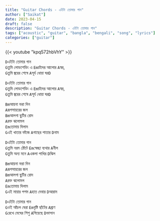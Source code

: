 ```yaml
---
title: "Guitar Chords - এইটা তোমার গান"
author: ["Saikat"]
date: 2023-04-15
draft: false
description: "Guitar Chords - এইটা তোমার গান"
tags: ["acoustic", "guitar", "bangla", "bengali", "song", "lyrics"]
categories: ["guitar"]
---
```


{{< youtube "kpq572hbVhY" >}}

`D`এইটা তোমার গান\
`G`তুমি লোডশেডিং এ `Em`চাঁদের আলোর `A`স্বর,\
`G`তুমি জ্বরের শেষে `A`সূর্য ধোয়া ঘর`D`

`D`এইটা তোমার গান\
`G`তুমি লোডশেডিং এ `Em`চাঁদের আলোর `A`স্বর,\
`G`তুমি জ্বরের শেষে `A`সূর্য ধোয়া ঘর`D`

`Bm`আয়না ভরা দিন\
`A`রূপসায়রের জল\
`Bm`আলগা ছুটির রোদ\
`A`রক্ত ঝলোমল\
`Em`তোমায় দিলাম\
`G`এই খাতার ভাঁজে `A`গাছের পাতার `D`নাম

`D`এইটা তোমার গান\
`G`তুমি নরম ঠোঁটে `Em`স্বেচ্ছা ব্যথার `A`নীল\
`G`তুমি অন্য মনে `A`একলা পাখির `D`ঝিল

`Bm`আয়না ভরা দিন\
`A`রূপসায়রের জল\
`Bm`আলগা ছুটির রোদ\
`A`রক্ত ঝলোমল\
`Em`তোমায় দিলাম\
`G`এই মায়ার পশম `A`হাত দেবার `D`আরাম

`D`এইটা তোমার গান\
`G`ওই আঁচল ঘেরা `Em`বৃষ্টি ছাঁটের `A`ঘ্রাণ\
`G`রেখে মেঘের শিশু `A`গিয়েছে `D`ভাসান
